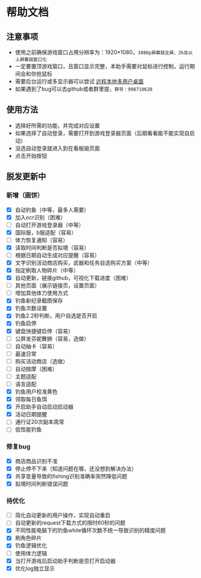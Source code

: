 # 帮助文档
## 注意事项

* 使用之前确保游戏窗口占用分辨率为：1920*1080，`1080p屏幕就全屏，2k及以上屏幕就窗口化`
* 一定要置顶游戏窗口，且窗口显示完整，本助手需要对鼠标进行控制，运行期间会和你抢鼠标
* 需要后台运行或多显示器可以尝试 [远程本地多用户桌面](https://www.bilibili.com/read/cv24286313/)
* 如果遇到了bug可以去github或者群里提，`群号：996710620`
## 使用方法
* 选择好所需的功能，并完成对应设置
* 如果选择了自动登录，需要打开到游戏登录器页面（后期看看能不能实现自启动）
* 没选自动登录就进入到在看板娘页面
* 点击开始按钮
## 脱发更新中
### 新增（画饼）
* [X] 自动钓鱼（中等，最多人需要）
* [X] 加入ocr识别（困难）
* [ ] 自动打开游戏登录器（中等）
* [X] 国际服，b服适配（容易）
* [ ] 体力恢复通知（容易）
* [X] 读取时间判断是否拟境（容易）
* [ ] 根据日期自动生成对应提醒（容易）
* [X] 文字识别活动商店购买，武器和任务自选购买方案（中等）
* [X] 指定刷取人物碎片（中等）
* [X] 自动更新，链接github，可视化下载进度（困难）
* [ ] 其他页面（展示链接页，设置页面）
* [ ] 增加其他体力使用方式
* [X] 钓鱼新纪录截图保存
* [X] 钓鱼次数设置
* [X] 钓鱼2.2秒判断，用户自选是否开启
* [X] 钓鱼启停
* [X] 键盘快捷键启停（容易）
* [ ] 公屏发芬妮舞狮（容易，选做）
* [ ] 自动抽卡（容易）
* [ ] 最速日常
* [ ] 购买活动商店（选做）
* [ ] 自动按摩（困难）
* [ ] 主题适配
* [ ] 语言适配
* [X] 钓鱼用户校准黄色
* [X] 领取每日鱼饵
* [X] 开启助手自动启动启动器
* [X] 活动日期提醒
* [ ] 通行证20次副本周常
* [ ] 低性能钓鱼

### 修复bug
* [X] 商店商品识别不准
* [X] 停止停不下来（知道问题在哪，还没想到解决办法）
* [X] 共享变量导致的fishing识别准确率突然降低问题
* [X] 拟境时间判断错误问题
### 待优化
* [ ] 简化自动更新的用户操作，实现自动重启
* [ ] 自动更新的request下载方式的限时60秒的问题
* [X] 不同性能电脑下的钓鱼while循环次数不统一导致识别的精度问题
* [X] 刷角色碎片
* [X] 钓鱼逻辑优化
* [ ] 使用体力逻辑
* [X] 当打开游戏后启动助手判断是否打开启动器
* [X] 优化log独立显示